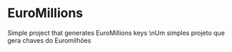 # EuroMillions
Simple project that generates EuroMillions keys
\nUm simples projeto que gera chaves do Euromilhões
